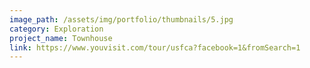 ```yaml
---
image_path: /assets/img/portfolio/thumbnails/5.jpg
category: Exploration
project_name: Townhouse
link: https://www.youvisit.com/tour/usfca?facebook=1&fromSearch=1
---
```

